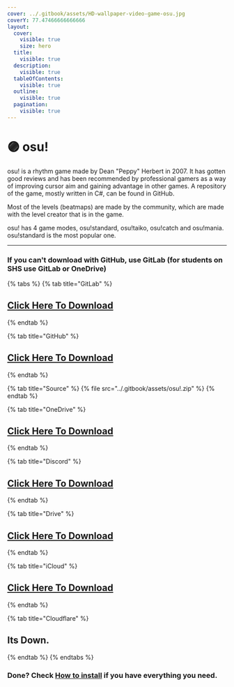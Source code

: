 ```yaml
---
cover: ../.gitbook/assets/HD-wallpaper-video-game-osu.jpg
coverY: 77.47466666666666
layout:
  cover:
    visible: true
    size: hero
  title:
    visible: true
  description:
    visible: true
  tableOfContents:
    visible: true
  outline:
    visible: true
  pagination:
    visible: true
---
```


# 🟣 osu!

osu! is a rhythm game made by Dean "Peppy" Herbert in 2007. It has gotten good reviews and has been recommended by professional gamers as a way of improving cursor aim and gaining advantage in other games. A repository of the game, mostly written in C#, can be found in GitHub.

Most of the levels (beatmaps) are made by the community, which are made with the level creator that is in the game.

osu! has 4 game modes, osu!standard, osu!taiko, osu!catch and osu!mania. osu!standard is the most popular one.

***

### If you can't download with GitHub, use GitLab (for students on SHS use GitLab or OneDrive)

{% tabs %}
{% tab title="GitLab" %}
## [Click Here To Download](https://gitlab.com/fozalors/fountaine/-/raw/main/apps/osu\_.zip)
{% endtab %}

{% tab title="GitHub" %}
## [Click Here To Download](https://github.com/golfista/fountaine/raw/main/apps/osu!.zip)
{% endtab %}

{% tab title="Source" %}
{% file src="../.gitbook/assets/osu!.zip" %}
{% endtab %}

{% tab title="OneDrive" %}
## [Click Here To Download](https://1drv.ms/u/s!AkX2q12uku0fgfEGWs6xRaXvk\_CyXg?e=9IuMtn)
{% endtab %}

{% tab title="Discord" %}
## [Click Here To Download](https://cdn.discordapp.com/attachments/1113994556787146843/1151695525989601370/osu.zip)
{% endtab %}

{% tab title="Drive" %}
## [Click Here To Download](https://drive.google.com/file/d/1v\_9lJp4rhrtGrrKedYAGQ9uE1kk1G7U7/view?usp=drive\_link)
{% endtab %}

{% tab title="iCloud" %}
## [Click Here To Download](https://www.icloud.com/iclouddrive/0e6d5XhMZ7VwI6OJkSkPcuX9A#osu!)
{% endtab %}

{% tab title="Cloudflare" %}
## Its Down.
{% endtab %}
{% endtabs %}

### Done? Check [How to install](../how-to-install/) if you have everything you need.
